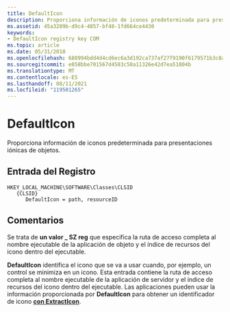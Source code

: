 ```yaml
---
title: DefaultIcon
description: Proporciona información de iconos predeterminada para presentaciones iónicas de objetos.
ms.assetid: 45a3289b-d9c4-4857-bf48-1fd664ce4430
keywords:
- DefaultIcon registry key COM
ms.topic: article
ms.date: 05/31/2018
ms.openlocfilehash: 680994bdd4d4cd6ec6a3d192ca737af27f9190f6179571b3c8aaca5d86b55c5c
ms.sourcegitcommit: e858bbe701567d4583c50a11326e42d7ea51804b
ms.translationtype: MT
ms.contentlocale: es-ES
ms.lasthandoff: 08/11/2021
ms.locfileid: "119501265"
---
```

# <a name="defaulticon"></a>DefaultIcon

Proporciona información de iconos predeterminada para presentaciones iónicas de objetos.

## <a name="registry-entry"></a>Entrada del Registro

```
HKEY_LOCAL_MACHINE\SOFTWARE\Classes\CLSID
   {CLSID}
      DefaultIcon = path, resourceID
```

## <a name="remarks"></a>Comentarios

Se trata de **un valor \_ SZ reg** que especifica la ruta de acceso completa al nombre ejecutable de la aplicación de objeto y el índice de recursos del icono dentro del ejecutable.

**DefaultIcon** identifica el icono que se va a usar cuando, por ejemplo, un control se minimiza en un icono. Esta entrada contiene la ruta de acceso completa al nombre ejecutable de la aplicación de servidor y el índice de recursos del icono dentro del ejecutable. Las aplicaciones pueden usar la información proporcionada por **DefaultIcon** para obtener un identificador de icono [**con ExtractIcon**](/windows/win32/api/shellapi/nf-shellapi-extracticona).

 

 
